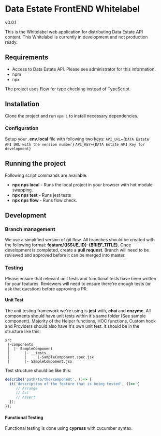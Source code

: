 # Data Estate FrontEND Whitelabel
v0.0.1

This is the Whitelabel web application for distributing Data Estate API content. This Whitelabel is currently in development and not production ready. 

## Requirements

* Access to Data Estate API. Please see administrator for this information. 
* npm
* npx

The project uses [Flow](https://flow.org/) for type checking instead of TypeScript. 

## Installation
Clone the project and run `npm i` to install necessary dependencies. 

### Configuration
Setup your **.env.local** file with following two keys: 
`API_URL={DATA Estate API URL with the version number}`
`API_KEY={DATA Estate API Key for development}`

## Running the project
Following script commands are available: 
* **npx nps local** - Runs the local project in your browser with hot module swapping. 
* **npx nps test** - Runs jest tests
* **npx nps flow** - Runs flow check. 

## Development

### Branch management
We use a simplified version of git flow. All branches should be created with the following format: **feature/{ISSUE_ID}-{BRIEF_TITLE}**. Once development is completed, create a **pull request**. Branch will need to be reviewed and approved before it can be merged into master. 

### Testing
Please ensure that relevant unit tests and functional tests have been written for your features. Reviewers will need to ensure there're enough tests (or ask that question) before approving a PR. 

#### Unit Test
The unit testing framework we're using is **jest** with, **chai** and **enzyme**. All components should have unit tests within it's same folder (See sample component). Majority of the Helper functions, HOC functions, Custom hook and Providers should also have it's own unit test. It should be in the structure like this: 

```
src
 |-components
 |  |- SampleComponent
 |       |- __tests__
 |       |     |-SampleComponent.spec.jsx
 |       |- SampleComponent.jsx
```

Test structure should be like this:
```javascript
describe('path/to/the/component', ()=> {
  it('description of the feature that is being tested', ()=> {
     // Arrange
     // Act
     // Assert
  });
});
```

#### Functional Testing
Functional testing is done using **cypress** with cucumber syntax. 

